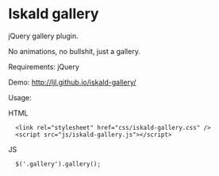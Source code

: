 # Iskald gallery

jQuery gallery plugin.

No animations, no bullshit, just a gallery.

Requirements: jQuery

Demo: http://ljl.github.io/iskald-gallery/

Usage:

HTML
```
  <link rel="stylesheet" href="css/iskald-gallery.css" />
  <script src="js/iskald-gallery.js"></script>
```
JS
```
  $('.gallery').gallery();
```
